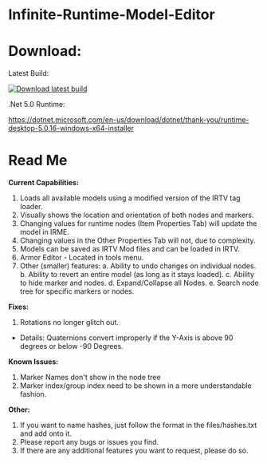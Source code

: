 # Infinite-Runtime-Model-Editor

# Download: 

Latest Build: 

[![Download latest build](https://github.com/Z-15/Infinite-Runtime-Model-Editor/actions/workflows/dotnet.yml/badge.svg)](https://nightly.link/Z-15/Infinite-Runtime-Model-Editor/workflows/dotnet/master/IRME.zip)

.Net 5.0 Runtime:

https://dotnet.microsoft.com/en-us/download/dotnet/thank-you/runtime-desktop-5.0.16-windows-x64-installer

# Read Me

**Current Capabilities:**

1. Loads all available models using a modified version of the IRTV tag loader.
2. Visually shows the location and orientation of both nodes and markers.
3. Changing values for runtime nodes (Item Properties Tab) will update the model in IRME.
4. Changing values in the Other Properties Tab will not, due to complexity.
5. Models can be saved as IRTV Mod files and can be loaded in IRTV.
6. Armor Editor - Located in tools menu.
7. Other (smaller) features:
  a. Ability to undo changes on individual nodes.
  b. Ability to revert an entire model (as long as it stays loaded).
  c. Ability to hide marker and nodes.
  d. Expand/Collapse all Nodes.
  e. Search node tree for specific markers or nodes.

**Fixes:**

1. Rotations no longer glitch out.
  - Details: Quaternions convert improperly if the Y-Axis is above 90 degrees or below -90 Degrees.

**Known Issues:**

1. Marker Names don't show in the node tree
2. Marker index/group index need to be shown in a more understandable fashion. 

**Other:**

1. If you want to name hashes, just follow the format in the files/hashes.txt and add onto it. 
2. Please report any bugs or issues you find.
3. If there are any additional features you want to request, please do so.
